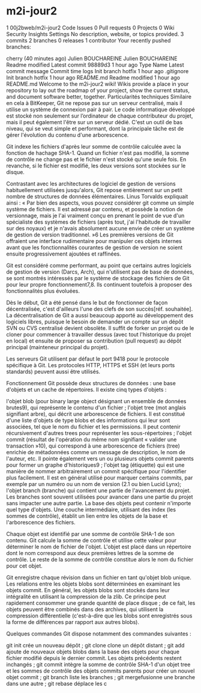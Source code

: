 # m2i-jour2
1
00j2bweb/m2i-jour2
 Code Issues 0 Pull requests 0 Projects 0 Wiki Security Insights Settings
No description, website, or topics provided.
 3 commits
 2 branches
 0 releases
 1 contributor
Your recently pushed branches:

 cherry (40 minutes ago)
Julien BOUCHAREINE
Julien BOUCHAREINE Readme modified
Latest commit
98889d3
1 hour ago
Type	Name	Latest commit message	Commit time
logs	Init branch hotfix	1 hour ago
.gitignore	Init branch hotfix	1 hour ago
README.md	Readme modified	1 hour ago
 README.md
 Welcome to the m2i-jour2 wiki!
Wikis provide a place in your repository to lay out the roadmap of your project, show the current status, and document software better, together.
Particularités techniques
Similaire en cela à BitKeeper, Git ne repose pas sur un serveur centralisé, mais il utilise un système de connexion pair à pair. Le code informatique développé est stocké non seulement sur l’ordinateur de chaque contributeur du projet, mais il peut également l'être sur un serveur dédié. C'est un outil de bas niveau, qui se veut simple et performant, dont la principale tâche est de gérer l'évolution du contenu d'une arborescence.

Git indexe les fichiers d'après leur somme de contrôle calculée avec la fonction de hachage SHA-1. Quand un fichier n'est pas modifié, la somme de contrôle ne change pas et le fichier n'est stocké qu'une seule fois. En revanche, si le fichier est modifié, les deux versions sont stockées sur le disque.

Contrastant avec les architectures de logiciel de gestion de versions habituellement utilisées jusqu'alors, Git repose entièrement sur un petit nombre de structures de données élémentaires. Linus Torvalds expliquait ainsi : « Par bien des aspects, vous pouvez considérer git comme un simple système de fichiers. Il est adressé par contenu, et possède la notion de versionnage, mais je l'ai vraiment conçu en prenant le point de vue d'un spécialiste des systèmes de fichiers (après tout, j'ai l'habitude de travailler sur des noyaux) et je n'avais absolument aucune envie de créer un système de gestion de version traditionnel. »6 Les premières versions de Git offraient une interface rudimentaire pour manipuler ces objets internes avant que les fonctionnalités courantes de gestion de version ne soient ensuite progressivement ajoutées et raffinées.

Git est considéré comme performant, au point que certains autres logiciels de gestion de version (Darcs, Arch), qui n'utilisent pas de base de données, se sont montrés intéressés par le système de stockage des fichiers de Git pour leur propre fonctionnement7,8. Ils continuent toutefois à proposer des fonctionnalités plus évoluées.

Dès le début, Git a été pensé dans le but de fonctionner de façon décentralisée, c'est d'ailleurs l'une des clefs de son succès[réf. souhaitée]. La décentralisation de Git a aussi beaucoup apporté au développement des logiciels libres, puisque le besoin de demander un compte sur un dépôt SVN ou CVS centralisé devient obsolète. Il suffit de forker un projet ou de le cloner pour commencer à travailler dessus (avec tout l'historique du projet en local) et ensuite de proposer sa contribution (pull request) au dépôt principal (mainteneur principal du projet).

Les serveurs Git utilisent par défaut le port 9418 pour le protocole spécifique à Git. Les protocoles HTTP, HTTPS et SSH (et leurs ports standards) peuvent aussi être utilisés.

Fonctionnement
Git possède deux structures de données : une base d'objets et un cache de répertoires. Il existe cinq types d'objets :

l'objet blob (pour binary large object désignant un ensemble de données brutes9), qui représente le contenu d'un fichier ;
l'objet tree (mot anglais signifiant arbre), qui décrit une arborescence de fichiers. Il est constitué d'une liste d'objets de type blobs et des informations qui leur sont associées, tel que le nom du fichier et les permissions. Il peut contenir récursivement d'autres trees pour représenter les sous-répertoires ;
l'objet commit (résultat de l'opération du même nom signifiant « valider une transaction »10), qui correspond à une arborescence de fichiers (tree) enrichie de métadonnées comme un message de description, le nom de l'auteur, etc. Il pointe également vers un ou plusieurs objets commit parents pour former un graphe d'historiques9 ;
l'objet tag (étiquette) qui est une manière de nommer arbitrairement un commit spécifique pour l'identifier plus facilement. Il est en général utilisé pour marquer certains commits, par exemple par un numéro ou un nom de version (2.1 ou bien Lucid Lynx);
l'objet branch (branche) qui contient une partie de l'avancement du projet. Les branches sont souvent utilisées pour avancer dans une partie du projet sans impacter une autre partie.
La base des objets peut contenir n'importe quel type d'objets. Une couche intermédiaire, utilisant des index (les sommes de contrôle), établit un lien entre les objets de la base et l'arborescence des fichiers.

Chaque objet est identifié par une somme de contrôle SHA-1 de son contenu. Git calcule la somme de contrôle et utilise cette valeur pour déterminer le nom de fichier de l'objet. L'objet est placé dans un répertoire dont le nom correspond aux deux premières lettres de la somme de contrôle. Le reste de la somme de contrôle constitue alors le nom du fichier pour cet objet.

Git enregistre chaque révision dans un fichier en tant qu'objet blob unique. Les relations entre les objets blobs sont déterminées en examinant les objets commit. En général, les objets blobs sont stockés dans leur intégralité en utilisant la compression de la zlib. Ce principe peut rapidement consommer une grande quantité de place disque ; de ce fait, les objets peuvent être combinés dans des archives, qui utilisent la compression différentielle (c'est-à-dire que les blobs sont enregistrés sous la forme de différences par rapport aux autres blobs).

Quelques commandes
Git dispose notamment des commandes suivantes :

git init​ crée un nouveau dépôt ;
git clone​ clone un dépôt distant ;
git add​ ajoute de nouveaux objets blobs dans la base des objets pour chaque fichier modifié depuis le dernier commit. Les objets précédents restent inchangés ;
git commit​ intègre la somme de contrôle SHA-1 d'un objet tree et les sommes de contrôle des objets commits parents pour créer un nouvel objet commit ;
git branch​ liste les branches ;
git merge​ fusionne une branche dans une autre ;
git rebase​ déplace les c
